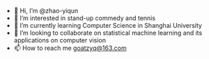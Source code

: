 - 👋 Hi, I’m @zhao-yiqun
- 👀 I’m interested in stand-up commedy and tennis
- 🌱 I’m currently learning Computer Science in Shanghai University
- 💞️ I’m looking to collaborate on statistical machine learning and its applications on computer vision
- 📫 How to reach me goatzyq@163.com

<!---
zhao-yiqun/zhao-yiqun is a ✨ special ✨ repository because its `README.md` (this file) appears on your GitHub profile.
You can click the Preview link to take a look at your changes.
--->
